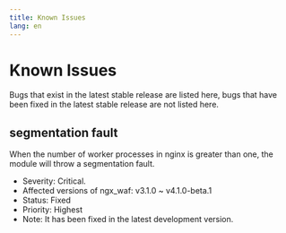 ```yaml
---
title: Known Issues
lang: en
---
```


# Known Issues

Bugs that exist in the latest stable release are listed here, 
bugs that have been fixed in the latest stable release are not listed here.

## segmentation fault

When the number of worker processes in nginx is greater than one, the module will throw a segmentation fault. 

* Severity: Critical.
* Affected versions of ngx_waf: v3.1.0 ~ v4.1.0-beta.1
* Status: Fixed
* Priority: Highest
* Note: It has been fixed in the latest development version.

